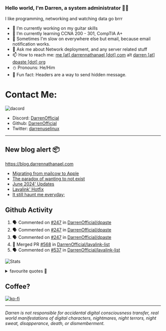 ### Hello world, I'm Darren, a system administrator 👨‍💻
I like programming, networking and watching data go brrr


- 🔭 I’m currently working on my guitar skills
- 🌴 I’m currently learning CCNA 200 - 301, CompTIA A+ 
- 🚀 Sometimes I'm slow on everywhere else but email, because email notification works.
- 💬 Ask me about Network deployment, and any server related stuff 
- 📫 How to reach me: [me [at] darrennathanael [dot] com](mailto:me@darrennathanael.com) alt [darren [at] dpaste [dot] org](mailto:darren@dpaste.org)
- ⛄️ Pronouns: He/Him
- 🍪 Fun fact: Headers are a way to send hidden message.

# Contact Me:

![dacord](https://discord.c99.nl/widget/theme-4/508296903960821771.png)

- Discord: [DarrenOfficial](https://discord.darrennathanael.com)
- Github: [DarrenOfficial](https://github.com/DarrenOfficial)
- Twitter: [darrenuselinux](https://twitter.com/darrenuselinux)


---
## New blog alert 📦
https://blog.darrennathanael.com
<!-- BLOG-POST-LIST:START -->
- [Migrating from mailcow to Apple](https://blog.darrennathanael.com/posts/moohoo-mailcow-to-apple/)
- [The paradox of wanting to not exist](https://blog.darrennathanael.com/posts/paradox-of-death/)
- [June 2024&#39; Updates](https://blog.darrennathanael.com/posts/june-2024/)
- [Lavalink’ Hotfix](https://blog.darrennathanael.com/posts/lavalink-hotfix/)
- [It still haunt me everyday;](https://blog.darrennathanael.com/posts/it-still-haunt-me-everyday/)
<!-- BLOG-POST-LIST:END -->

## Github Activity
<!--START_SECTION:activity-->
1. 🗣 Commented on [#247](https://github.com/DarrenOfficial/dpaste/issues/247#issuecomment-2323281587) in [DarrenOfficial/dpaste](https://github.com/DarrenOfficial/dpaste)
2. 🗣 Commented on [#247](https://github.com/DarrenOfficial/dpaste/issues/247#issuecomment-2323243687) in [DarrenOfficial/dpaste](https://github.com/DarrenOfficial/dpaste)
3. 🗣 Commented on [#247](https://github.com/DarrenOfficial/dpaste/issues/247#issuecomment-2323239676) in [DarrenOfficial/dpaste](https://github.com/DarrenOfficial/dpaste)
4. 🎉 Merged PR [#568](https://github.com/DarrenOfficial/lavalink-list/pull/568) in [DarrenOfficial/lavalink-list](https://github.com/DarrenOfficial/lavalink-list)
5. 🗣 Commented on [#537](https://github.com/DarrenOfficial/lavalink-list/pull/537#issuecomment-2266705346) in [DarrenOfficial/lavalink-list](https://github.com/DarrenOfficial/lavalink-list)
<!--END_SECTION:activity-->


![Stats](https://github-readme-stats.vercel.app/api?username=DarrenOfficial&layout=compact&hide_border=true&hide_title=true&count_private=true&include_all_commits=true&show_icons=true&bg_color=00000000&text_color=c3c6ce&icon_color=4e64f7)


<details>
<summary>favourite quotes 🍻</summary>
<br>
<i>"Always trust what others say or write without ever questioning them. Especially their code."</i> -Albert Einstein
<br><br>
  <i>"If she this easy, then she prolly got a diseasy"</i> -Dr Martin Luther King
  <br><br>
  <i>"If a woman is giving you what you want, it is deception."</i> -Sun Tzu, Art of War
</details>


## Coffee?

[![ko-fi](https://ko-fi.com/img/githubbutton_sm.svg)](https://ko-fi.com/R6R1311CB)

---

_Darren is not responsible for accidental digital consciousness transfer, real world manifestations of digital characters, nightmares, night terrors, night sweat, disapperance, death, or dismemberment._
